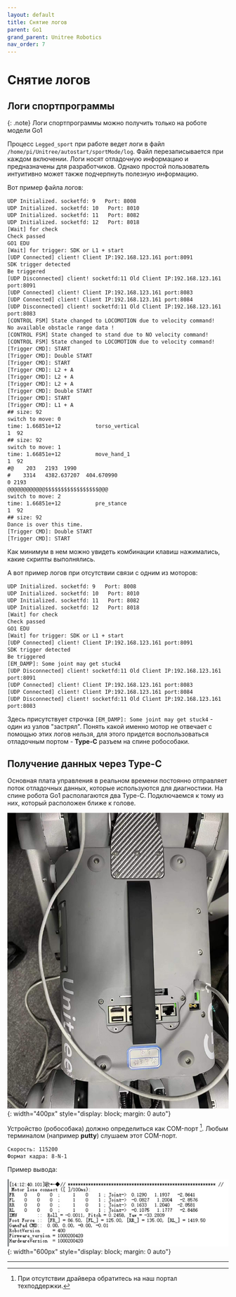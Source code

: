 ```yaml
---
layout: default
title: Снятие логов
parent: Go1
grand_parent: Unitree Robotics
nav_order: 7
---
```



# Снятие логов

## Логи спортпрограммы 

{: .note}
Логи спортпрограммы можно получить только на роботе модели Go1 

Процесс `Legged_sport` при работе ведет логи в файл `/home/pi/Unitree/autostart/sportMode/log`. Файл перезаписывается при каждом включении. Логи носят отладочную информацию и предназначены для разработчиков. Однако простой пользователь интуитивно может также подчерпнуть полезную информацию.

Вот пример файла логов:
```
UDP Initialized. socketfd: 9   Port: 8008
UDP Initialized. socketfd: 10   Port: 8010
UDP Initialized. socketfd: 11   Port: 8082
UDP Initialized. socketfd: 12   Port: 8018
[Wait] for check
Check passed
GO1 EDU
[Wait] for trigger: SDK or L1 + start
[UDP Connected] client! Client IP:192.168.123.161 port:8091
SDK trigger detected
Be triggered
[UDP Disconnected] client! socketfd:11 Old Client IP:192.168.123.161 port:8091
[UDP Connected] client! Client IP:192.168.123.161 port:8083
[UDP Connected] client! Client IP:192.168.123.161 port:8084
[UDP Disconnected] client! socketfd:11 Old Client IP:192.168.123.161 port:8083
[CONTROL FSM] State changed to LOCOMOTION due to velocity command!
No available obstacle range data !
[CONTROL FSM] State changed to stand due to NO velocity command!
[CONTROL FSM] State changed to LOCOMOTION due to velocity command!
[Trigger CMD]: START
[Trigger CMD]: Double START
[Trigger CMD]: START
[Trigger CMD]: L2 + A
[Trigger CMD]: L2 + A
[Trigger CMD]: L2 + A
[Trigger CMD]: Double START
[Trigger CMD]: START
[Trigger CMD]: L1 + A
## size: 92
switch to move: 0
time: 1.66851e+12           torso_vertical
1  92
## size: 92
switch to move: 1
time: 1.66851e+12           move_hand_1
1  92
#@    203   2193  1990 
#    3314   4382.637207  404.670990 
0 2193
@@@@@@@@@@@@$$$$$$$$$$$$$$$$$@@@
switch to move: 2
time: 1.66851e+12           pre_stance
1  92
## size: 92
Dance is over this time.
[Trigger CMD]: Double START
[Trigger CMD]: START
```

Как минимум в нем можно увидеть комбинации клавиш нажимались, какие скрипты выполнялись.

А вот пример логов при отсутствии связи с одним из моторов:

```
UDP Initialized. socketfd: 9   Port: 8008
UDP Initialized. socketfd: 10   Port: 8010
UDP Initialized. socketfd: 11   Port: 8082
UDP Initialized. socketfd: 12   Port: 8018
[Wait] for check
Check passed
GO1 EDU
[Wait] for trigger: SDK or L1 + start
[UDP Connected] client! Client IP:192.168.123.161 port:8091
SDK trigger detected
Be triggered
[EM_DAMP]: Some joint may get stuck4
[UDP Disconnected] client! socketfd:11 Old Client IP:192.168.123.161 port:8091
[UDP Connected] client! Client IP:192.168.123.161 port:8083
[UDP Connected] client! Client IP:192.168.123.161 port:8084
[UDP Disconnected] client! socketfd:11 Old Client IP:192.168.123.161 port:8083
```
Здесь присутствует строчка `[EM_DAMP]: Some joint may get stuck4` - один из узлов "застрял". Понять какой именно мотор не отвечает с помощью этих логов нельзя, для этого придется воспользоваться отладочным портом - **Type-C** разъем на спине робособаки.


## Получение данных через Type-C

Основная плата управления в реальном времени постоянно отправляет поток отладочных данных, которые используются для диагностики. На спине робота Go1 располагаются два Type-C. Подключаемся к тому из них, который расположен ближе к голове.

![Пример подключения для снятия логов](/assets/images/Go1LogPlugIn.png){: width="400px" style="display: block; margin: 0 auto"}

Устройство (робособака) должно определиться как COM-порт [^1]. Любым терминалом (например **putty**) слушаем этот COM-порт.

[^1]: При отсутствии драйвера обратитесь на наш портал техподдержки.

```
Скорость: 115200
Формат кадра: 8-N-1
```
	
Пример вывода:

![Пример вывода логов](/assets/images/logExample.jpg){: width="600px" style="display: block; margin: 0 auto"}

---



